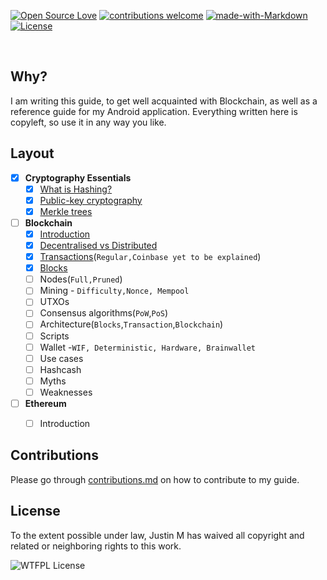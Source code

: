 [![Open Source Love](https://badges.frapsoft.com/os/v2/open-source.svg?v=103)](https://github.com/ellerbrock/open-source-badges/)
[![contributions welcome](https://img.shields.io/badge/PRs-welcome-orange.svg?style=flat)](https://github.com/thisisjustinm/blockchain-reference/pulls)
[![made-with-Markdown](https://img.shields.io/badge/Made%20with-Markdown-steelblue.svg)](http://commonmark.org)
[![License][lic-img]][lic-link] 

[lic-link]: https://github.com/thisisjustinm/blockchain-reference/blob/master/LICENSE
[lic-img]: https://img.shields.io/badge/License-WTFPL-cadetblue.svg

<br>

## Why? 


I am writing this guide, to get well acquainted with Blockchain, as well as a reference guide for my Android application. Everything written here is copyleft, so use it in any way you like.

## Layout

* [x] **Cryptography Essentials**
  * [x] [What is Hashing?](/cryptography/what-is-hashing.md)
  * [x] [Public-key cryptography](/cryptography/public-key-cryptography.md)
  * [x] [Merkle trees](/cryptography/merkle-trees.md)
 
* [ ] **Blockchain**
  * [x] [Introduction](/blockchain/blockchain-introduction.md)
  * [x] [Decentralised vs Distributed](/blockchain/decentralised-vs-distributed.md)
  * [x] [Transactions](/blockchain/transactions.md)\(```Regular,Coinbase yet to be explained```\)
  * [x] [Blocks](/blockchain/blocks.md)
  * [ ] Nodes\(```Full,Pruned```\)
  * [ ] Mining - ```Difficulty,Nonce, Mempool```
  * [ ] UTXOs
  * [ ] Consensus algorithms\(```PoW```,```PoS```\)
  * [ ] Architecture\(```Blocks```,```Transaction```,```Blockchain```\)
  * [ ] Scripts
  * [ ] Wallet -```WIF, Deterministic, Hardware, Brainwallet```
  * [ ] Use cases
  * [ ] Hashcash
  * [ ] Myths
  * [ ] Weaknesses
  
* [ ] **Ethereum**
  * [ ] Introduction



## Contributions
Please go through [contributions.md](/contributions.md) on how to contribute to my guide.


## License

To the extent possible under law, Justin M has waived all copyright and related or neighboring rights to this work.

![WTFPL License](http://www.wtfpl.net/wp-content/uploads/2012/12/wtfpl-badge-1.png) 
